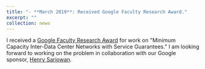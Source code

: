 ```yaml
---
title: "- **March 2019**: Received Google Faculty Research Award."
excerpt: ""
collection: news
---
```


I received a [Google Faculty Research Award](https://ai.google/research/outreach/faculty-research-awards/) for work on "Minimum Capacity Inter-Data Center Networks with Service Guarantees." 
I am looking forward to working on the problem in collaboration with our Google sponsor, [Henry Sariowan](https://www.linkedin.com/in/sariowan/).